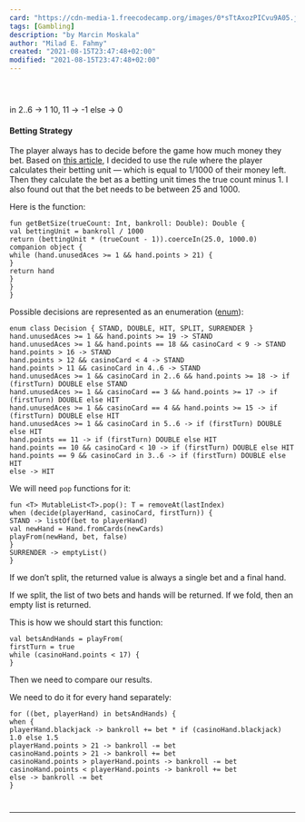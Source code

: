 ```yaml
---
card: "https://cdn-media-1.freecodecamp.org/images/0*sTtAxozPICvu9A05.jpg"
tags: [Gambling]
description: "by Marcin Moskala"
author: "Milad E. Fahmy"
created: "2021-08-15T23:47:48+02:00"
modified: "2021-08-15T23:47:48+02:00"
---
```

<div class="site-wrapper">
<main id="site-main" class="site-main outer">
<div class="inner">
<article class="post-full post tag-gambling tag-kotlin tag-programming tag-coding tag-tech ">
<header class="post-full-header">
</header>
<figure class="post-full-image">
<picture>
<source media="(max-width: 700px)" sizes="1px" srcset="data:image/gif;base64,R0lGODlhAQABAIAAAAAAAP///yH5BAEAAAAALAAAAAABAAEAAAIBRAA7 1w">
<source media="(min-width: 701px)" sizes="(max-width: 800px) 400px,
(max-width: 1170px) 700px,
1400px" srcset="https://cdn-media-1.freecodecamp.org/images/0*sTtAxozPICvu9A05.jpg 300w,
https://cdn-media-1.freecodecamp.org/images/0*sTtAxozPICvu9A05.jpg 600w,
https://cdn-media-1.freecodecamp.org/images/0*sTtAxozPICvu9A05.jpg 1000w,
https://cdn-media-1.freecodecamp.org/images/0*sTtAxozPICvu9A05.jpg 2000w">
</picture>
</figure>
<section class="post-full-content">
<div class="post-content medium-migrated-article">
in 2..6 -&gt; 1
10, 11 -&gt; -1
else -&gt; 0
</code></pre><h4 id="betting-strategy">Betting Strategy</h4><p>The player always has to decide before the game how much money they bet. Based on <a href="http://www.instructables.com/id/Card-Counting-and-Ranging-Bet-Sizes/" rel="noopener">this article</a>, I decided to use the rule where the player calculates their betting unit — which is equal to 1/1000 of their money left. Then they calculate the bet as a betting unit times the true count minus 1. I also found out that the bet needs to be between 25 and 1000.</p><p>Here is the function:</p><pre><code class="language-kotlin">fun getBetSize(trueCount: Int, bankroll: Double): Double {
val bettingUnit = bankroll / 1000
return (bettingUnit * (trueCount - 1)).coerceIn(25.0, 1000.0)
companion object {
while (hand.unusedAces &gt;= 1 &amp;&amp; hand.points &gt; 21) {
}
return hand
}
}
}</code></pre><p>Possible decisions are represented as an enumeration (<a href="https://en.wikipedia.org/wiki/Enumerated_type" rel="noopener">enum</a>):</p><pre><code class="language-kotlin">enum class Decision { STAND, DOUBLE, HIT, SPLIT, SURRENDER }
hand.unusedAces &gt;= 1 &amp;&amp; hand.points &gt;= 19 -&gt; STAND
hand.unusedAces &gt;= 1 &amp;&amp; hand.points == 18 &amp;&amp; casinoCard &lt; 9 -&gt; STAND
hand.points &gt; 16 -&gt; STAND
hand.points &gt; 12 &amp;&amp; casinoCard &lt; 4 -&gt; STAND
hand.points &gt; 11 &amp;&amp; casinoCard in 4..6 -&gt; STAND
hand.unusedAces &gt;= 1 &amp;&amp; casinoCard in 2..6 &amp;&amp; hand.points &gt;= 18 -&gt; if (firstTurn) DOUBLE else STAND
hand.unusedAces &gt;= 1 &amp;&amp; casinoCard == 3 &amp;&amp; hand.points &gt;= 17 -&gt; if (firstTurn) DOUBLE else HIT
hand.unusedAces &gt;= 1 &amp;&amp; casinoCard == 4 &amp;&amp; hand.points &gt;= 15 -&gt; if (firstTurn) DOUBLE else HIT
hand.unusedAces &gt;= 1 &amp;&amp; casinoCard in 5..6 -&gt; if (firstTurn) DOUBLE else HIT
hand.points == 11 -&gt; if (firstTurn) DOUBLE else HIT
hand.points == 10 &amp;&amp; casinoCard &lt; 10 -&gt; if (firstTurn) DOUBLE else HIT
hand.points == 9 &amp;&amp; casinoCard in 3..6 -&gt; if (firstTurn) DOUBLE else HIT
else -&gt; HIT
</code></pre><p>We will need <code>pop</code> functions for it:</p><pre><code class="language-kotlin">fun &lt;T&gt; MutableList&lt;T&gt;.pop(): T = removeAt(lastIndex)
when (decide(playerHand, casinoCard, firstTurn)) {
STAND -&gt; listOf(bet to playerHand)
val newHand = Hand.fromCards(newCards)
playFrom(newHand, bet, false)
}
SURRENDER -&gt; emptyList()
}</code></pre><p>If we don’t split, the returned value is always a single bet and a final hand.</p><p>If we split, the list of two bets and hands will be returned. If we fold, then an empty list is returned.</p><p>This is how we should start this function:</p><pre><code class="language-kotlin">val betsAndHands = playFrom(
firstTurn = true
while (casinoHand.points &lt; 17) {
}</code></pre><p>Then we need to compare our results.</p><p>We need to do it for every hand separately:</p><pre><code class="language-kotlin">for ((bet, playerHand) in betsAndHands) {
when {
playerHand.blackjack -&gt; bankroll += bet * if (casinoHand.blackjack) 1.0 else 1.5
playerHand.points &gt; 21 -&gt; bankroll -= bet
casinoHand.points &gt; 21 -&gt; bankroll += bet
casinoHand.points &gt; playerHand.points -&gt; bankroll -= bet
casinoHand.points &lt; playerHand.points -&gt; bankroll += bet
else -&gt; bankroll -= bet
}
</div>
<hr>
</section>
</article>
</div>
</main>
</div>
<!-- Google Tag Manager (noscript) -->
<!-- End Google Tag Manager (noscript) -->
